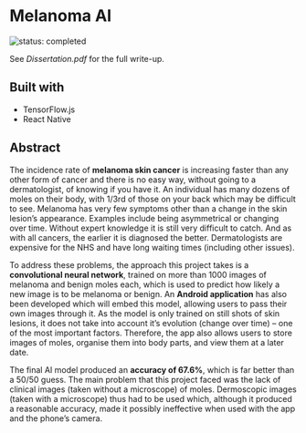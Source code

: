 # Melanoma AI

![status: completed](https://img.shields.io/badge/status-completed-success)

See _Dissertation.pdf_ for the full write-up.

## Built with

- TensorFlow.js
- React Native

## Abstract

The incidence rate of **melanoma skin cancer** is increasing faster than any other form of cancer
and there is no easy way, without going to a dermatologist, of knowing if you have it. An
individual has many dozens of moles on their body, with 1/3rd of those on your back which
may be difficult to see. Melanoma has very few symptoms other than a change in the skin
lesion’s appearance. Examples include being asymmetrical or changing over time. Without
expert knowledge it is still very difficult to catch. And as with all cancers, the earlier it is
diagnosed the better. Dermatologists are expensive for the NHS and have long waiting times
(including other issues).

To address these problems, the approach this project takes is a **convolutional neural network**,
trained on more than 1000 images of melanoma and benign moles each, which is used to
predict how likely a new image is to be melanoma or benign. An **Android application** has also
been developed which will embed this model, allowing users to pass their own images
through it. As the model is only trained on still shots of skin lesions, it does not take into
account it’s evolution (change over time) – one of the most important factors. Therefore, the
app also allows users to store images of moles, organise them into body parts, and view them
at a later date.

The final AI model produced an **accuracy of 67.6%**, which is far better than a 50/50 guess.
The main problem that this project faced was the lack of clinical images (taken without a
microscope) of moles. Dermoscopic images (taken with a microscope) thus had to be used
which, although it produced a reasonable accuracy, made it possibly ineffective when used
with the app and the phone’s camera.

